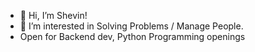 - 👋 Hi, I’m Shevin!
- 👀 I’m interested in Solving Problems / Manage People.
- Open for Backend dev, Python Programming openings

<!---
Being-Altruistic/Being-Altruistic is a ✨ special ✨ repository because its `README.md` (this file) appears on your GitHub profile.
You can click the Preview link to take a look at your changes.
--->
